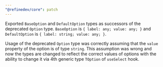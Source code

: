 ```yaml
---
"@refinedev/core": patch
---
```


Exported `BaseOption` and `DefaultOption` types as successors of the deprecated `Option` type. `BaseOption` is `{ label: any; value: any; }` and `DefaultOption` is `{ label: string; value: any; }`.

Usage of the deprecated `Option` type was correctly assuming that the `value` property of the option is of type `string`. This assumption was wrong and now the types are changed to reflect the correct values of options with the ability to change it via 4th generic type `TOption` of `useSelect` hook.
